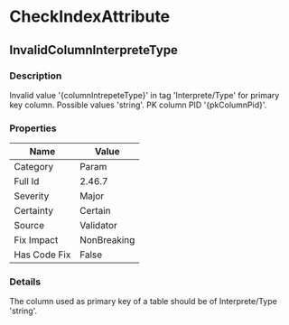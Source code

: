 ﻿---  
uid: Validator_2_46_7  
---

# CheckIndexAttribute

## InvalidColumnInterpreteType

### Description

Invalid value '{columnIntrepeteType}' in tag 'Interprete\/Type' for primary key column. Possible values 'string'. PK column PID '{pkColumnPid}'.

### Properties

| Name         | Value       |
| ------------ | ----------- |
| Category     | Param       |
| Full Id      | 2.46.7      |
| Severity     | Major       |
| Certainty    | Certain     |
| Source       | Validator   |
| Fix Impact   | NonBreaking |
| Has Code Fix | False       |

### Details

The column used as primary key of a table should be of Interprete\/Type 'string'.
